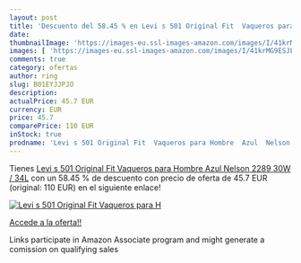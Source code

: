 ```yaml
---
layout: post
title: 'Descuento del 58.45 % en Levi s 501 Original Fit  Vaqueros para H'
date: 
thumbnailImage: 'https://images-eu.ssl-images-amazon.com/images/I/41krMG9ESJL._SL200_.jpg'
images: [ 'https://images-eu.ssl-images-amazon.com/images/I/41krMG9ESJL._SL200_.jpg' ]
comments: true
category: ofertas
author: ring
slug: B01EYJJPJO
description:
actualPrice: 45.7 EUR
currency: EUR
price: 45.7
comparePrice: 110 EUR
inStock: true
prodname: 'Levi s 501 Original Fit  Vaqueros para Hombre  Azul  Nelson 2289   30W / 34L'
---
```


Tienes [Levi s 501 Original Fit  Vaqueros para Hombre  Azul  Nelson 2289   30W / 34L](https://www.amazon.es/dp/B01EYJJPJO/?tag=tolees-21) con un 58.45 % de descuento con precio de oferta de 45.7 EUR (original: 110 EUR) en el siguiente enlace!

[![Levi s 501 Original Fit  Vaqueros para H](https://images-eu.ssl-images-amazon.com/images/I/41krMG9ESJL._SL200_.jpg)](https://www.amazon.es/dp/B01EYJJPJO/?tag=tolees-21)

[Accede a la oferta!!](https://www.amazon.es/dp/B01EYJJPJO/?tag=tolees-21)

Links participate in Amazon Associate program and might generate a comission on qualifying sales



